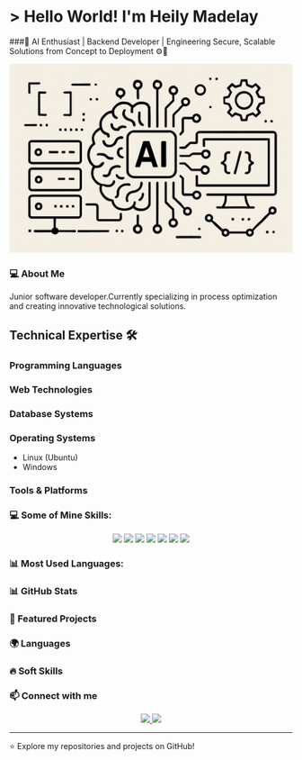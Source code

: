 # > Hello World! I'm Heily Madelay 
###🧠 AI Enthusiast | Backend Developer | Engineering Secure, Scalable Solutions from Concept to Deployment ⚙️🔐

![Heily Madelay](./BANNER.jpeg)

### 💻 About Me
Junior software developer.Currently specializing in process optimization and creating innovative technological solutions.

## Technical Expertise 🛠️

### Programming Languages


### Web Technologies

### Database Systems


### Operating Systems
- Linux (Ubuntu)
- Windows

### Tools & Platforms


### 💻 Some of Mine Skills:
<p align="center">
  <img src="https://img.shields.io/badge/Java-ED8B00?style=for-the-badge&logo=java&logoColor=white" />
  <img src="https://img.shields.io/badge/Python-3776AB?style=for-the-badge&logo=python&logoColor=white" />
  <img src="https://img.shields.io/badge/MySQL-4479A1?style=for-the-badge&logo=mysql&logoColor=white" />
  <img src="https://img.shields.io/badge/Firebase-FFCA28?style=for-the-badge&logo=firebase&logoColor=white" />
  <img src="https://img.shields.io/badge/HTML5-E34F26?style=for-the-badge&logo=html5&logoColor=white" />
  <img src="https://img.shields.io/badge/CSS3-1572B6?style=for-the-badge&logo=css3&logoColor=white" />
  <img src="https://img.shields.io/badge/JavaScript-F7DF1E?style=for-the-badge&logo=javascript&logoColor=black" />
</p>

### 📊 Most Used Languages:


### 📊 GitHub Stats


### 🚀 Featured Projects

### 🌍 Languages

### 🔥 Soft Skills


### 📫 Connect with me 
<p align="center">
  <a href="https://www.linkedin.com/in/heilymajtan/">
    <img src="https://img.shields.io/badge/LinkedIn-0077B5?style=for-the-badge&logo=linkedin&logoColor=white"/>
  </a>
  <a href="mailto:heilymadelayajtan@icloud.com">
    <img src="https://img.shields.io/badge/Email-D14836?style=for-the-badge&logo=gmail&logoColor=white"/>
  </a>
</p>

---

⭐ Explore my repositories and projects on GitHub!
